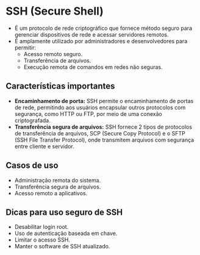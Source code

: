 # SSH (Secure Shell)

- É um protocolo de rede criptográfico que fornece método seguro para gerenciar dispositivos de rede e acessar servidores remotos.
- É amplamente utilizado por administradores e desenvolvedores para permitir:
  - Acesso remoto seguro.
  - Transferência de arquivos.
  - Execução remota de comandos em redes não seguras.

## Características importantes
- **Encaminhamento de porta:** SSH permite o encaminhamento de portas de rede, permitindo aos usuários encapsular outros protocolos com segurança, como HTTP ou FTP, por meio de uma conexão criptografada.
- **Transferência segura de arquivos:** SSH fornece 2 tipos de protocolos de transferência de arquivos, SCP (Secure Copy Protocol) e o SFTP (SSH File Transfer Protocol), onde transmitem arquivos com segurança entre cliente e servidor.

## Casos de uso
- Administração remota do sistema.
- Transferência segura de arquivos.
- Acesso remoto a aplicativos.

## Dicas para uso seguro de SSH
- Desabilitar login root.
- Uso de autenticação baseada em chave.
- Limitar o acesso SSH.
- Manter o software de SSH atualizado.
